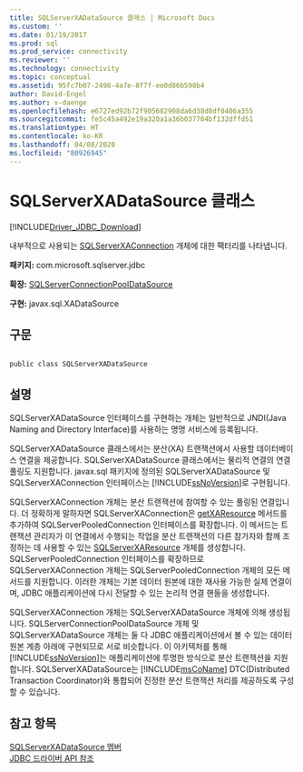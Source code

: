 ```yaml
---
title: SQLServerXADataSource 클래스 | Microsoft Docs
ms.custom: ''
ms.date: 01/19/2017
ms.prod: sql
ms.prod_service: connectivity
ms.reviewer: ''
ms.technology: connectivity
ms.topic: conceptual
ms.assetid: 95fc7b07-2498-4a7e-8f7f-ee0d86b598b4
author: David-Engel
ms.author: v-daenge
ms.openlocfilehash: e6727ed92b72f905682908da6d38d8df0406a355
ms.sourcegitcommit: fe5c45a492e19a320a1a36b037704bf132dffd51
ms.translationtype: HT
ms.contentlocale: ko-KR
ms.lasthandoff: 04/08/2020
ms.locfileid: "80926945"
---
```

# <a name="sqlserverxadatasource-class"></a>SQLServerXADataSource 클래스
[!INCLUDE[Driver_JDBC_Download](../../../includes/driver_jdbc_download.md)]

  내부적으로 사용되는 [SQLServerXAConnection](../../../connect/jdbc/reference/sqlserverxaconnection-class.md) 개체에 대한 팩터리를 나타냅니다.  
  
 **패키지:** com.microsoft.sqlserver.jdbc  
  
 **확장:** [SQLServerConnectionPoolDataSource](../../../connect/jdbc/reference/sqlserverconnectionpooldatasource-class.md)  
  
 **구현:** javax.sql.XADataSource  
  
## <a name="syntax"></a>구문  
  
```  
  
public class SQLServerXADataSource  
```  
  
## <a name="remarks"></a>설명  
 SQLServerXADataSource 인터페이스를 구현하는 개체는 일반적으로 JNDI(Java Naming and Directory Interface)를 사용하는 명명 서비스에 등록됩니다.  
  
 SQLServerXADataSource 클래스에서는 분산(XA) 트랜잭션에서 사용할 데이터베이스 연결을 제공합니다. SQLServerXADataSource 클래스에서는 물리적 연결의 연결 풀링도 지원합니다. javax.sql 패키지에 정의된 SQLServerXADataSource 및 SQLServerXAConnection 인터페이스는 [!INCLUDE[ssNoVersion](../../../includes/ssnoversion-md.md)]로 구현됩니다.  
  
 SQLServerXAConnection 개체는 분산 트랜잭션에 참여할 수 있는 풀링된 연결입니다. 더 정확하게 말하자면 SQLServerXAConnection은 [getXAResource](../../../connect/jdbc/reference/getxaresource-method-sqlserverxaconnection.md) 메서드를 추가하여 SQLServerPooledConnection 인터페이스를 확장합니다. 이 메서드는 트랜잭션 관리자가 이 연결에서 수행되는 작업을 분산 트랜잭션의 다른 참가자와 함께 조정하는 데 사용할 수 있는 [SQLServerXAResource](../../../connect/jdbc/reference/sqlserverxaresource-class.md) 개체를 생성합니다. SQLServerPooledConnection 인터페이스를 확장하므로 SQLServerXAConnection 개체는 SQLServerPooledConnection 개체의 모든 메서드를 지원합니다. 이러한 개체는 기본 데이터 원본에 대한 재사용 가능한 실제 연결이며, JDBC 애플리케이션에 다시 전달할 수 있는 논리적 연결 핸들을 생성합니다.  
  
 SQLServerXAConnection 개체는 SQLServerXADataSource 개체에 의해 생성됩니다. SQLServerConnectionPoolDataSource 개체 및 SQLServerXADataSource 개체는 둘 다 JDBC 애플리케이션에서 볼 수 있는 데이터 원본 계층 아래에 구현되므로 서로 비슷합니다. 이 아키텍처를 통해 [!INCLUDE[ssNoVersion](../../../includes/ssnoversion-md.md)]는 애플리케이션에 투명한 방식으로 분산 트랜잭션을 지원합니다. SQLServerXADataSource는 [!INCLUDE[msCoName](../../../includes/msconame_md.md)] DTC(Distributed Transaction Coordinator)와 통합되어 진정한 분산 트랜잭션 처리를 제공하도록 구성할 수 있습니다.  
  
## <a name="see-also"></a>참고 항목  
 [SQLServerXADataSource 멤버](../../../connect/jdbc/reference/sqlserverxadatasource-members.md)   
 [JDBC 드라이버 API 참조](../../../connect/jdbc/reference/jdbc-driver-api-reference.md)  
  
  
